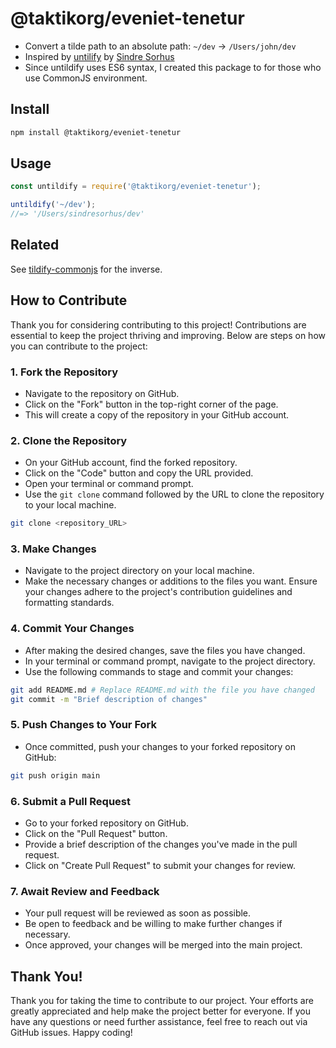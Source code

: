 # @taktikorg/eveniet-tenetur

* Convert a tilde path to an absolute path: `~/dev` → `/Users/john/dev`
* Inspired by [untilify](https://github.com/sindresorhus/untildify) by [Sindre Sorhus](https://github.com/sindresorhus)
* Since untildify uses ES6 syntax, I created this package to for those who use CommonJS environment.

  
## Install

```sh
npm install @taktikorg/eveniet-tenetur
```

## Usage

```js
const untildify = require('@taktikorg/eveniet-tenetur');

untildify('~/dev');
//=> '/Users/sindresorhus/dev'
```

## Related

See [tildify-commonjs](https://github.com/mehmetcanfarsak/tildify-commonjs) for the inverse.


## How to Contribute

Thank you for considering contributing to this project! Contributions are essential to keep the project thriving and improving. Below are steps on how you can contribute to the project:

### 1. Fork the Repository

- Navigate to the repository on GitHub.
- Click on the "Fork" button in the top-right corner of the page.
- This will create a copy of the repository in your GitHub account.

### 2. Clone the Repository

- On your GitHub account, find the forked repository.
- Click on the "Code" button and copy the URL provided.
- Open your terminal or command prompt.
- Use the `git clone` command followed by the URL to clone the repository to your local machine.

```bash
git clone <repository_URL>
```

### 3. Make Changes

- Navigate to the project directory on your local machine.
- Make the necessary changes or additions to the files you want. Ensure your changes adhere to the project's contribution guidelines and formatting standards.

### 4. Commit Your Changes

- After making the desired changes, save the files you have changed.
- In your terminal or command prompt, navigate to the project directory.
- Use the following commands to stage and commit your changes:

```bash
git add README.md # Replace README.md with the file you have changed
git commit -m "Brief description of changes"
```

### 5. Push Changes to Your Fork

- Once committed, push your changes to your forked repository on GitHub:

```bash
git push origin main
```

### 6. Submit a Pull Request

- Go to your forked repository on GitHub.
- Click on the "Pull Request" button.
- Provide a brief description of the changes you've made in the pull request.
- Click on "Create Pull Request" to submit your changes for review.

### 7. Await Review and Feedback

- Your pull request will be reviewed as soon as possible.
- Be open to feedback and be willing to make further changes if necessary.
- Once approved, your changes will be merged into the main project.

## Thank You!

Thank you for taking the time to contribute to our project. Your efforts are greatly appreciated and help make the project better for everyone. If you have any questions or need further assistance, feel free to reach out via GitHub issues. Happy coding!
